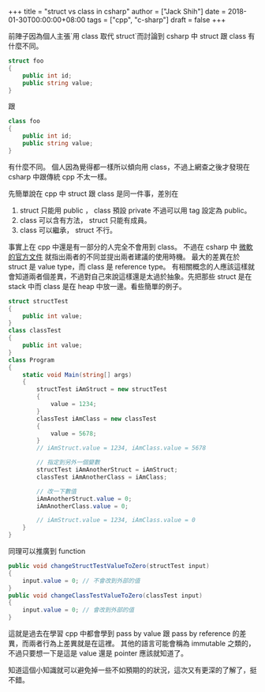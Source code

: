 +++
title = "struct vs class in csharp"
author = ["Jack Shih"]
date = 2018-01-30T00:00:00+08:00
tags = ["cpp", "c-sharp"]
draft = false
+++

前陣子因為個人主張\`用 class 取代 struct\`而討論到 csharp 中 struct 跟 class 有什麼不同。

```csharp
struct foo
{
    public int id;
    public string value;
}
```

跟

```csharp
class foo
{
    public int id;
    public string value;
}
```

有什麼不同。
個人因為覺得都一樣所以傾向用 class，不過上網查之後才發現在 csharp 中跟傳統 cpp 不太一樣。

先簡單說在 cpp 中 struct 跟 class 是同一件事，差別在

1.  struct 只能用 public ， class 預設 private 不過可以用 tag 設定為 public。
2.  class 可以含有方法， struct 只能有成員。
3.  class 可以繼承， struct 不行。

事實上在 cpp 中還是有一部分的人完全不會用到 class。
不過在 csharp 中 [微軟的官方文件](https://docs.microsoft.com/en-us/dotnet/standard/design-guidelines/choosing-between-class-and-struct) 就指出兩者的不同並提出兩者建議的使用時機。
最大的差異在於 struct 是 value type，而 class 是 reference type。
有相關概念的人應該這樣就會知道兩者個差異，不過對自己來說這樣還是太過於抽象。先把那些 struct 是在 stack 中而 class 是在 heap 中放一邊。看些簡單的例子。

```csharp
struct structTest
{
    public int value;
}
class classTest
{
    public int value;
}
class Program
{
    static void Main(string[] args)
    {
        structTest iAmStruct = new structTest
        {
            value = 1234;
        }
        classTest iAmClass = new classTest
        {
            value = 5678;
        }
        // iAmStruct.value = 1234, iAmClass.value = 5678

        // 指定到另外一個變數
        structTest iAmAnotherStruct = iAmStruct;
        classTest iAmAnotherClass = iAmClass;

        // 改一下數值
        iAmAnotherStruct.value = 0;
        iAmAnotherClass.value = 0;

        // iAmStruct.value = 1234, iAmClass.value = 0
    }
}
```

同理可以推廣到 function

```csharp
public void changeStructTestValueToZero(structTest input)
{
    input.value = 0; // 不會改到外部的值
}
public void changeClassTestValueToZero(classTest input)
{
    input.value = 0; // 會改到外部的值
}
```

這就是過去在學習 cpp 中都會學到 pass by value 跟 pass by reference 的差異，而兩者行為上差異就是在這裡。
其他的語言可能會稱為 immutable 之類的，不過只要想一下是這是 value 還是 pointer 應該就知道了。

知道這個小知識就可以避免掉一些不如預期的的狀況，這次又有更深的了解了，挺不錯。
